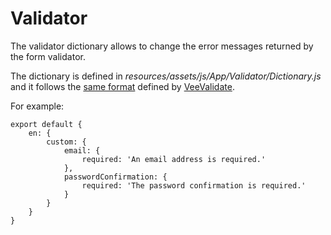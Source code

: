 # Validator

The validator dictionary allows to change the error messages returned by the form validator.

The dictionary is defined in *resources/assets/js/App/Validator/Dictionary.js* and it follows the 
[same format](http://vee-validate.logaretm.com/rules.html#field-sepecific-messages) defined by 
[VeeValidate](http://vee-validate.logaretm.com).

For example:

    export default {
        en: {
            custom: {
                email: {
                    required: 'An email address is required.'
                },
                passwordConfirmation: {
                    required: 'The password confirmation is required.'
                }
            }
        }
    }